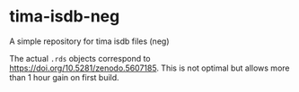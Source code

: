 # tima-isdb-neg

A simple repository for tima isdb files (neg)

The actual `.rds` objects correspond to <https://doi.org/10.5281/zenodo.5607185>.
This is not optimal but allows more than 1 hour gain on first build.
